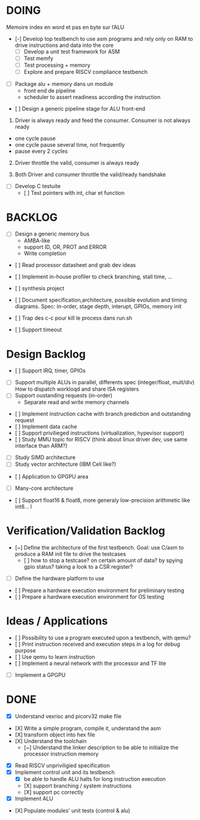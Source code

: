 # DOING

Memoire index en word et pas en byte sur l’ALU

- [-] Develop top testbench to use asm programs and rely only on RAM to drive
      instructions and data into the core
    - [ ] Develop a unit test framework for ASM
    - [ ] Test memfy
    - [ ] Test processing + memory 
    - [ ] Explore and prepare RISCV compliance testbench

 - [ ] Package alu + memory dans un module
    - front end de pipeline
    - scheduler to assert readiness according the instruction

- [ ] Design a generic pipeline stage for ALU front-end

1. Driver is always ready and feed the consumer. Consumer is not always ready
- one cycle pause
- one cycle pause several time, not frequently
- pause every 2 cycles

2. Driver throttle the valid, consumer is always ready

3. Both Driver and consumer throttle the valid/ready handshake


- [ ] Develop C testuite
    - [ ] Test pointers with int, char et function

# BACKLOG

- [ ] Design a generic memory bus
    - AMBA-like
    - support ID, OR, PROT and ERROR
    - Write completion

- [ ] Read processor datasheet and grab dev ideas
- [ ] Implement in-house profiler to check branching, stall time, ...
- [ ] synthesis project

- [ ] Document specification,architecture, possible evolution and timing
      diagrams. Spec: in-order, stage depth, interupt, GPIOs, memory init

- [ ] Trap des c-c pour kill le process dans run.sh
- [ ] Support timeout

# Design Backlog

- [ ] Support IRQ, timer, GPIOs
- [ ] Support multiple ALUs in parallel, differents spec (integer/float, mult/div)
      How to dispatch workloqd and share ISA registers
- [ ] Support oustanding requests (in-order)
    - Separate read and write memory channels
- [ ] Implement instruction cache with branch prediction and outstanding request
- [ ] Implement data cache
- [ ] Support privilieged instructions (virtualization, hypevisor support)
- [ ] Study MMU topic for RISCV (think about linux driver dev, use same interface than ARM?)
- [ ] Study SIMD architecture
- [ ] Study vector architecture (IBM Cell like?)
- [ ] Application to GPGPU area
- [ ] Many-core architecture
- [ ] Support float16 & float8, more generaly low-precision arithmetic like int8...
l


# Verification/Validation Backlog

- [~] Define the architecture of the first testbench. Goal: use C/asm to produce
      a RAM init file to drive the testcases
    - [ ] how to stop a testcase? on certain amount of data? by spying gpio
          status? taking a look to a CSR register?
- [ ] Define the hardware platform to use
- [ ] Prepare a hardware execution environment for preliminary testing
- [ ] Prepare a hardware execution environment for OS testing


# Ideas / Applications

- [ ] Possibility to use a program executed upon a testbench, with qemu?
- [ ] Print instruction received and execution steps in a log for debug purpose
- [ ] Use qemu to learn instruction
- [ ] Implement a neural network with the processor and TF lite
- [ ] Implement a GPGPU


# DONE

- [X] Understand vexrisc and picorv32 make file
- [X] Write a simple program, compile it, understand the asm
- [X] transform object into hex file
- [X] Understand the toolchain
    - [~] Understand the linker description to be able to initialize the processor instruction memory
- [X] Read RISCV unpriviligied specification
- [X] Implement control unit and its testbench
    - [X] be able to handle ALU halts for long instruction execution
    - [X] support branching / system instructions
    - [X] support pc correctly
- [X] Implement ALU
- [X] Populate modules' unit tests (control & alu)
